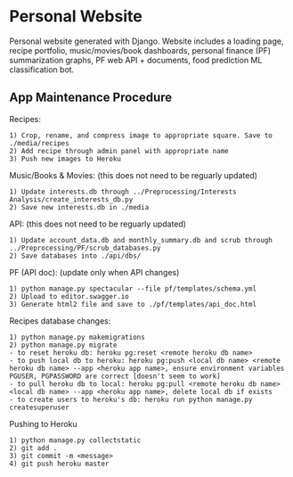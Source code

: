 # Personal Website
Personal website generated with Django. Website includes a loading page, recipe portfolio, music/movies/book dashboards, personal finance (PF) summarization graphs, PF web API + documents, food prediction ML classification bot.

## App Maintenance Procedure
Recipes:
```
1) Crop, rename, and compress image to appropriate square. Save to ./media/recipes
2) Add recipe through admin panel with appropriate name
3) Push new images to Heroku
```

Music/Books & Movies:
(this does not need to be reguarly updated)
```
1) Update interests.db through ../Preprocessing/Interests Analysis/create_interests_db.py
2) Save new interests.db in ./media
```

API:
(this does not need to be reguarly updated)
```
1) Update account_data.db and monthly_summary.db and scrub through ../Preprocessing/PF/scrub_databases.py
2) Save databases into ./api/dbs/
```

PF (API doc):
(update only when API changes)
```
1) python manage.py spectacular --file pf/templates/schema.yml
2) Upload to editor.swagger.io
3) Generate html2 file and save to ./pf/templates/api_doc.html
```

Recipes database changes:
```
1) python manage.py makemigrations
2) python manage.py migrate
- to reset heroku db: heroku pg:reset <remote heroku db name>
- to push local db to heroku: heroku pg:push <local db name> <remote heroku db name> --app <heroku app name>, ensure environment variables PGUSER, PGPASSWORD are correct [doesn't seem to work]
- to pull heroku db to local: heroku pg:pull <remote heroku db name> <local db name> --app <heroku app name>, delete local db if exists
- to create users to heroku's db: heroku run python manage.py createsuperuser
```

Pushing to Heroku
```
1) python manage.py collectstatic
2) git add .
3) git commit -m <message>
4) git push heroku master
```